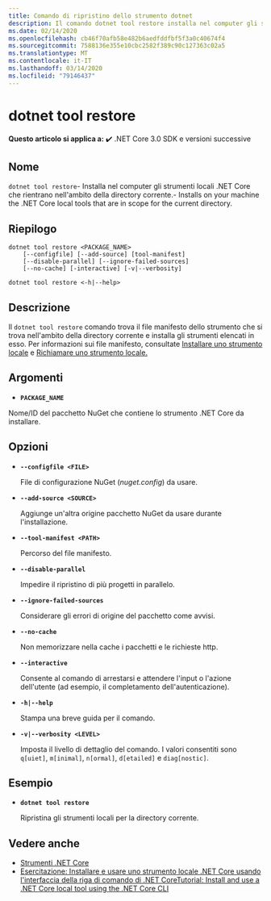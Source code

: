 ```yaml
---
title: Comando di ripristino dello strumento dotnet
description: Il comando dotnet tool restore installa nel computer gli strumenti locali .NET Core che rientrano nell'ambito della directory corrente.
ms.date: 02/14/2020
ms.openlocfilehash: cb46f70afb58e482b6aedfddfbf5f3a0c40674f4
ms.sourcegitcommit: 7588136e355e10cbc2582f389c90c127363c02a5
ms.translationtype: MT
ms.contentlocale: it-IT
ms.lasthandoff: 03/14/2020
ms.locfileid: "79146437"
---
```

# <a name="dotnet-tool-restore"></a>dotnet tool restore

**Questo articolo si applica a:** ✔️ .NET Core 3.0 SDK e versioni successive

## <a name="name"></a>Nome

`dotnet tool restore`- Installa nel computer gli strumenti locali .NET Core che rientrano nell'ambito della directory corrente.- Installs on your machine the .NET Core local tools that are in scope for the current directory.

## <a name="synopsis"></a>Riepilogo

```dotnetcli
dotnet tool restore <PACKAGE_NAME>
    [--configfile] [--add-source] [tool-manifest]
    [--disable-parallel] [--ignore-failed-sources]
    [--no-cache] [-interactive] [-v|--verbosity]

dotnet tool restore <-h|--help>
```

## <a name="description"></a>Descrizione

Il `dotnet tool restore` comando trova il file manifesto dello strumento che si trova nell'ambito della directory corrente e installa gli strumenti elencati in esso. Per informazioni sui file manifesto, consultate [Installare uno strumento locale](global-tools.md#install-a-local-tool) e [Richiamare uno strumento locale.](global-tools.md#invoke-a-local-tool)

## <a name="arguments"></a>Argomenti

- **`PACKAGE_NAME`**

Nome/ID del pacchetto NuGet che contiene lo strumento .NET Core da installare.

## <a name="options"></a>Opzioni

- **`--configfile <FILE>`**

  File di configurazione NuGet (*nuget.config*) da usare.

- **`--add-source <SOURCE>`**

  Aggiunge un'altra origine pacchetto NuGet da usare durante l'installazione.

- **`--tool-manifest <PATH>`**

  Percorso del file manifesto.

- **`--disable-parallel`**

  Impedire il ripristino di più progetti in parallelo.

- **`--ignore-failed-sources`**

  Considerare gli errori di origine del pacchetto come avvisi.

- **`--no-cache`**

  Non memorizzare nella cache i pacchetti e le richieste http.

- **`--interactive`**

  Consente al comando di arrestarsi e attendere l'input o l'azione dell'utente (ad esempio, il completamento dell'autenticazione).

- **`-h|--help`**

  Stampa una breve guida per il comando.

- **`-v|--verbosity <LEVEL>`**

  Imposta il livello di dettaglio del comando. I valori consentiti sono `q[uiet]`, `m[inimal]`, `n[ormal]`, `d[etailed]` e `diag[nostic]`.

## <a name="example"></a>Esempio

- **`dotnet tool restore`**

  Ripristina gli strumenti locali per la directory corrente.

## <a name="see-also"></a>Vedere anche

- [Strumenti .NET Core](global-tools.md)
- [Esercitazione: Installare e usare uno strumento locale .NET Core usando l'interfaccia della riga di comando di .NET CoreTutorial: Install and use a .NET Core local tool using the .NET Core CLI](local-tools-how-to-use.md)
